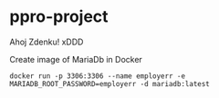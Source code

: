 # ppro-project
Ahoj Zdenku! xDDD

Create image of MariaDb in Docker
```
docker run -p 3306:3306 --name employerr -e MARIADB_ROOT_PASSWORD=employerr -d mariadb:latest
```
